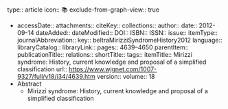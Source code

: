 type:: article
icon:: 📚
exclude-from-graph-view:: true

- accessDate:: 
  attachments:: 
  citeKey:: 
  collections:: 
  author:: 
  date:: 2012-09-14
  dateAdded:: 
  dateModified:: 
  DOI:: 
  ISBN:: 
  ISSN:: 
  issue:: 
  itemType:: 
  journalAbbreviation:: 
  key:: beltraMirizziSyndromeHistory2012
  language:: 
  libraryCatalog:: 
  libraryLink:: 
  pages:: 4639–4650
  parentItem:: 
  publicationTitle:: 
  relations:: 
  shortTitle:: 
  tags:: 
  itemTitle:: Mirizzi syndrome: History, current knowledge and proposal of a simplified classification
  url:: https://www.wjgnet.com/1007-9327/full/v18/i34/4639.htm
  version:: 
  volume:: 18
- Abstract
	- Mirizzi syndrome: History, current knowledge and proposal of a simplified classification